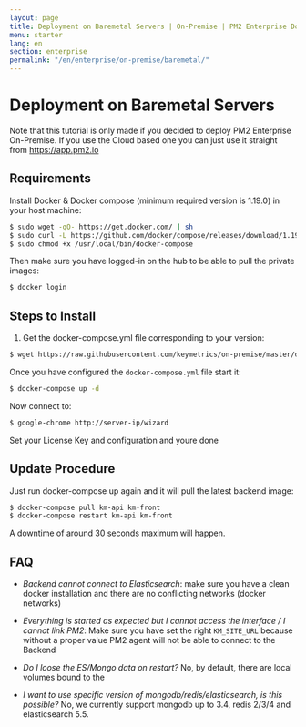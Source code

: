```yaml
---
layout: page
title: Deployment on Baremetal Servers | On-Premise | PM2 Enterprise Documentation
menu: starter
lang: en
section: enterprise
permalink: "/en/enterprise/on-premise/baremetal/"
---
```


# Deployment on Baremetal Servers

Note that this tutorial is only made if you decided to deploy PM2 Enterprise On-Premise. If you use the Cloud based one you can just use it straight from https://app.pm2.io

## Requirements

Install Docker & Docker compose (minimum required version is 1.19.0) in your host machine:

```bash
$ sudo wget -qO- https://get.docker.com/ | sh
$ sudo curl -L https://github.com/docker/compose/releases/download/1.19.0/docker-compose-`uname -s`-`uname -m` -o /usr/local/bin/docker-compose
$ sudo chmod +x /usr/local/bin/docker-compose
```

Then make sure you have logged-in on the hub to be able to pull the private images:

```bash
$ docker login
```

## Steps to Install

1. Get the docker-compose.yml file corresponding to your version:

```bash
$ wget https://raw.githubusercontent.com/keymetrics/on-premise/master/docker/docker-compose.yml
```

Once you have configured the `docker-compose.yml` file start it:

```bash
$ docker-compose up -d
```

Now connect to:

```bash
$ google-chrome http://server-ip/wizard
```

Set your License Key and configuration and youre done

## Update Procedure

Just run docker-compose up again and it will pull the latest backend image:

```bash
$ docker-compose pull km-api km-front
$ docker-compose restart km-api km-front
```

A downtime of around 30 seconds maximum will happen.

## FAQ

- *Backend cannot connect to Elasticsearch*: make sure you have a clean docker installation and there are no conflicting networks (docker networks)

- *Everything is started as expected but I cannot access the interface / I cannot link PM2*: Make sure you have set the right `KM_SITE_URL` because without a proper value PM2 agent will not be able to connect to the Backend

- *Do I loose the ES/Mongo data on restart?* No, by default, there are local volumes bound to the

- *I want to use specific version of mongodb/redis/elasticsearch, is this possible?* No, we currently support mongodb up to 3.4, redis 2/3/4 and elasticsearch 5.5.
